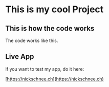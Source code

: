 # This is my cool Project

## This is how the code works

The code works like this.

## Live App

If you want to test my app, do it here:

[https://nickschnee.ch](https://nickschnee.ch)
